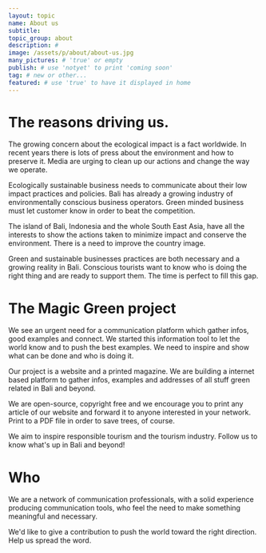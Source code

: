```yaml
---
layout: topic
name: About us
subtitle:
topic_group: about
description: #
image: /assets/p/about/about-us.jpg
many_pictures: # 'true' or empty
publish: # use 'notyet' to print 'coming soon'
tag: # new or other...
featured: # use 'true' to have it displayed in home
---
```



# The reasons driving us.

The growing concern about the ecological impact is a fact worldwide. In recent years there is lots of press about the environment and how to preserve it. Media are urging to clean up our actions and change the way we operate.

Ecologically sustainable business needs to communicate about their low impact practices and policies. Bali has already a growing industry of environmentally conscious business operators. Green minded business must let customer know in order to beat the competition.

The island of Bali, Indonesia and the whole South East Asia, have all the interests to show the actions taken to minimize impact and conserve the environment. There is a need to improve the country image.

Green and sustainable businesses practices are both necessary and a growing reality in Bali.
Conscious tourists want to know who is doing the right thing and are ready to support them. The time is perfect to fill this gap.


# The Magic Green project

We see an urgent need for a communication platform which gather infos, good examples and connect. We started this information tool to let the world know and to push the best examples.
We need to inspire and show what can be done and who is doing it.

Our project is a website and a printed magazine. We are building a internet based platform to gather infos, examples and addresses of all stuff green related in Bali and beyond.

We are open-source, copyright free and we encourage you to print any article of our website and forward it to anyone interested in your network. Print to a PDF file in order to save trees, of course.  

We aim to inspire responsible tourism and the tourism industry. Follow us to know what's up in Bali and beyond!

# Who

We are a network of communication professionals, with a solid experience producing communication tools, who feel the need to make something meaningful and necessary.

We'd like to give a contribution to push the world toward the right direction. Help us spread the word.
